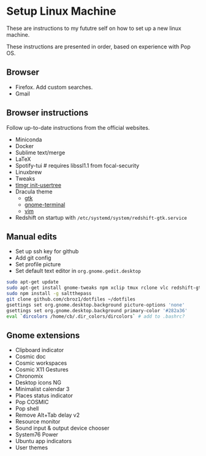 # Setup Linux Machine

These are instructions to my fututre self on how to set up a new linux machine.

These instructions are presented in order, based on experience with Pop OS.

## Browser

- Firefox. Add custom searches.
- Gmail

## Browser instructions

Follow up-to-date instructions from the official websites.

- Miniconda
- Docker
- Sublime text/merge
- LaTeX
- Spotify-tui # requires libssl1.1 from focal-security
- Linuxbrew
- Tweaks
- [tlmgr init-usertree](https://tug.org/texlive/upgrade.html>)
- Dracula theme
    - [gtk](https://draculatheme.com/gtk)
    - [gnome-terminal](https://draculatheme.com/gnome-terminal)
    - [vim](https://draculatheme.com/vim)
- Redshift on startup with `/etc/systemd/system/redshift-gtk.service`

## Manual edits

- Set up ssh key for github
- Add git config
- Set profile picture
- Set default text editor in `org.gnome.gedit.desktop`

```bash
sudo apt-get update
sudo apt-get install gnome-tweaks npm xclip tmux rclone vlc redshift-gtk tlmgr
sudo npm install -g saltthepass
git clone github.com/cbroz1/dotfiles ~/dotfiles
gsettings set org.gnome.desktop.background picture-options 'none'
gsettings set org.gnome.desktop.background primary-color '#282a36'
eval `dircolors /home/cb/.dir_colors/dircolors` # add to .bashrc?
```

## Gnome extensions

- Clipboard indicator
- Cosmic doc
- Cosmic workspaces
- Cosmic X11 Gestures
- Chronomix
- Desktop icons NG
- Minimalist calendar 3
- Places status indicator
- Pop COSMIC
- Pop shell
- Remove Alt+Tab delay v2
- Resource monitor
- Sound input & output device chooser
- System76 Power
- Ubuntu app indicators
- User themes

